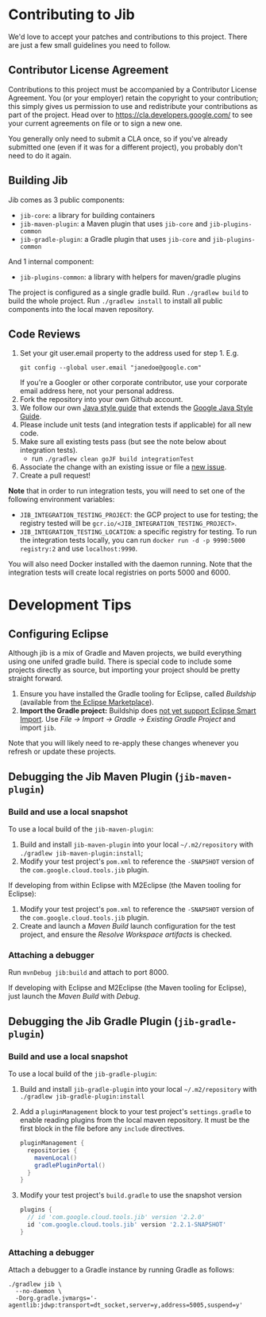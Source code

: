 # Contributing to Jib

We'd love to accept your patches and contributions to this project. There are
just a few small guidelines you need to follow.

## Contributor License Agreement

Contributions to this project must be accompanied by a Contributor License
Agreement. You (or your employer) retain the copyright to your contribution;
this simply gives us permission to use and redistribute your contributions as
part of the project. Head over to <https://cla.developers.google.com/> to see
your current agreements on file or to sign a new one.

You generally only need to submit a CLA once, so if you've already submitted one
(even if it was for a different project), you probably don't need to do it
again.

## Building Jib

Jib comes as 3 public components:

- `jib-core`: a library for building containers
- `jib-maven-plugin`: a Maven plugin that uses `jib-core` and
  `jib-plugins-common`
- `jib-gradle-plugin`: a Gradle plugin that uses `jib-core` and
  `jib-plugins-common`

And 1 internal component:

- `jib-plugins-common`: a library with helpers for maven/gradle plugins

The project is configured as a single gradle build. Run `./gradlew build` to
build the whole project. Run `./gradlew install` to install all public
components into the local maven repository.

## Code Reviews

1. Set your git user.email property to the address used for step 1. E.g.
   ```
   git config --global user.email "janedoe@google.com"
   ```
   If you're a Googler or other corporate contributor, use your corporate email
   address here, not your personal address.
2. Fork the repository into your own Github account.
3. We follow our own [Java style guide](STYLE_GUIDE.md) that extends the
   [Google Java Style Guide](https://google.github.io/styleguide/javaguide.html).
4. Please include unit tests (and integration tests if applicable) for all new
   code.
5. Make sure all existing tests pass (but see the note below about integration
   tests).
   - run `./gradlew clean goJF build integrationTest`
6. Associate the change with an existing issue or file a
   [new issue](../../issues).
7. Create a pull request!

**Note** that in order to run integration tests, you will need to set one of the
following environment variables:

- `JIB_INTEGRATION_TESTING_PROJECT`: the GCP project to use for testing; the
  registry tested will be `gcr.io/<JIB_INTEGRATION_TESTING_PROJECT>`.
- `JIB_INTEGRATION_TESTING_LOCATION`: a specific registry for testing. To run
  the integration tests locally, you can run
  `docker run -d -p 9990:5000 registry:2` and use `localhost:9990`.

You will also need Docker installed with the daemon running. Note that the
integration tests will create local registries on ports 5000 and 6000.

# Development Tips

## Configuring Eclipse

Although jib is a mix of Gradle and Maven projects, we build everything using
one unifed gradle build. There is special code to include some projects directly
as source, but importing your project should be pretty straight forward.

1. Ensure you have installed the Gradle tooling for Eclipse, called _Buildship_
   (available from
   [the Eclipse Marketplace](https://marketplace.eclipse.org/content/buildship-gradle-integration)).
1. **Import the Gradle project:** Buildship does
   [not yet support Eclipse Smart Import](https://github.com/eclipse/buildship/issues/356).
   Use _File &rarr; Import &rarr; Gradle &rarr; Existing Gradle Project_ and
   import `jib`.

Note that you will likely need to re-apply these changes whenever you refresh or
update these projects.

## Debugging the Jib Maven Plugin (`jib-maven-plugin`)

### Build and use a local snapshot

To use a local build of the `jib-maven-plugin`:

1. Build and install `jib-maven-plugin` into your local `~/.m2/repository` with
   `./gradlew jib-maven-plugin:install`;
1. Modify your test project's `pom.xml` to reference the `-SNAPSHOT` version of
   the `com.google.cloud.tools.jib` plugin.

If developing from within Eclipse with M2Eclipse (the Maven tooling for
Eclipse):

1. Modify your test project's `pom.xml` to reference the `-SNAPSHOT` version of
   the `com.google.cloud.tools.jib` plugin.
1. Create and launch a _Maven Build_ launch configuration for the test project,
   and ensure the _Resolve Workspace artifacts_ is checked.

### Attaching a debugger

Run `mvnDebug jib:build` and attach to port 8000.

If developing with Eclipse and M2Eclipse (the Maven tooling for Eclipse), just
launch the _Maven Build_ with _Debug_.

## Debugging the Jib Gradle Plugin (`jib-gradle-plugin`)

### Build and use a local snapshot

To use a local build of the `jib-gradle-plugin`:

1. Build and install `jib-gradle-plugin` into your local `~/.m2/repository` with
   `./gradlew jib-gradle-plugin:install`
1. Add a `pluginManagement` block to your test project's `settings.gradle` to
   enable reading plugins from the local maven repository. It must be the first
   block in the file before any `include` directives.
   ```groovy
   pluginManagement {
     repositories {
       mavenLocal()
       gradlePluginPortal()
     }
   }
   ```
1. Modify your test project's `build.gradle` to use the snapshot version

   ```groovy
   plugins {
     // id 'com.google.cloud.tools.jib' version '2.2.0'
     id 'com.google.cloud.tools.jib' version '2.2.1-SNAPSHOT'
   }

   ```

### Attaching a debugger

Attach a debugger to a Gradle instance by running Gradle as follows:

```shell
./gradlew jib \
  --no-daemon \
  -Dorg.gradle.jvmargs='-agentlib:jdwp:transport=dt_socket,server=y,address=5005,suspend=y'
```
